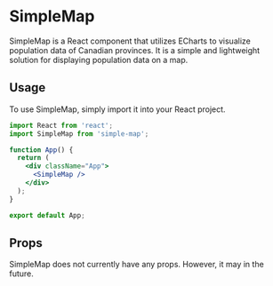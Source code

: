 # SimpleMap
SimpleMap is a React component that utilizes ECharts to visualize population data of Canadian provinces. It is a simple and lightweight solution for displaying population data on a map.

## Usage
To use SimpleMap, simply import it into your React project.

```jsx
import React from 'react';
import SimpleMap from 'simple-map';

function App() {
  return (
    <div className="App">
      <SimpleMap />
    </div>
  );
}

export default App;
```

## Props
SimpleMap does not currently have any props. However, it may in the future.